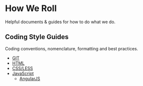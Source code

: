 # How We Roll

Helpful documents & guides for how to do what we do.

## Coding Style Guides

Coding conventions, nomenclature, formatting and best practices.

* [GIT](styleguides/git.md)
* [HTML](styleguides/html.md)
* [CSS/LESS](styleguides/less.md)
* [JavaScript](styleguides/javascript.md)
  * [AngularJS](https://github.com/mgechev/angularjs-style-guide)

